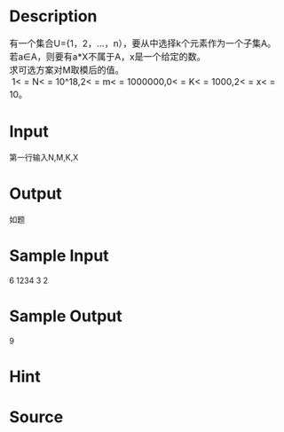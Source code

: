 
# Description

<div class="content"><p><span style="font-size: medium">有一个集合U={1，2，…，n），要从中选择k个元素作为一个子集A。<br/>
若a∈A，则要有a*X不属于A，x是一个给定的数。<br/>
求可选方案对M取模后的值。<br/>
 1&lt; = N&lt; = 10^18,2&lt; = m&lt; = 1000000,0&lt; = K&lt; = 1000,2&lt; = x&lt; = 10。<br/>
</span></p></div>

# Input

<div class="content"><p>第一行输入N,M,K,X</p></div>

# Output

<div class="content"><p>如题</p></div>

# Sample Input

<div class="content"><span class="sampledata">6 1234 3 2<br/>
</span></div>

# Sample Output

<div class="content"><span class="sampledata">9</span></div>

# Hint

<div class="content"><p></p></div>

# Source

<div class="content"><p><a href="problemset.php?search="></a></p></div>

